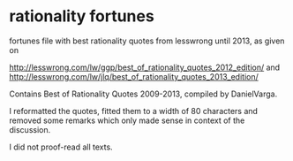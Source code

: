 rationality fortunes
====================

fortunes file with best rationality quotes from lesswrong until 2013,
as given on

http://lesswrong.com/lw/ggp/best_of_rationality_quotes_2012_edition/
and
http://lesswrong.com/lw/jlq/best_of_rationality_quotes_2013_edition/

Contains Best of Rationality Quotes 2009-2013,
compiled by DanielVarga.

I reformatted the quotes, fitted them to a width of 80 characters
and removed some remarks which only made sense in context
of the discussion.

I did not proof-read all texts.
